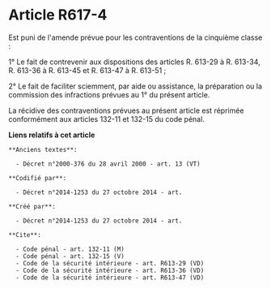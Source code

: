 # Article R617-4

Est puni de l'amende prévue pour les contraventions de la cinquième classe : 

1° Le fait de contrevenir aux dispositions des articles R. 613-29 à R. 613-34, R. 613-36 à R. 613-45 et R. 613-47 à R.
613-51 ; 

2° Le fait de faciliter sciemment, par aide ou assistance, la préparation ou la commission des infractions prévues au 1° du
présent article. 

La récidive des contraventions prévues au présent article est réprimée conformément aux articles 132-11 et 132-15 du code
pénal.

**Liens relatifs à cet article**

	**Anciens textes**:

	  - Décret n°2000-376 du 28 avril 2000 - art. 13 (VT)

	**Codifié par**:

	  - Décret n°2014-1253 du 27 octobre 2014 - art.

	**Créé par**:

	  - Décret n°2014-1253 du 27 octobre 2014 - art.

	**Cite**:

	  - Code pénal - art. 132-11 (M)
	  - Code pénal - art. 132-15 (V)
	  - Code de la sécurité intérieure - art. R613-29 (VD)
	  - Code de la sécurité intérieure - art. R613-36 (VD)
	  - Code de la sécurité intérieure - art. R613-47 (VD)
